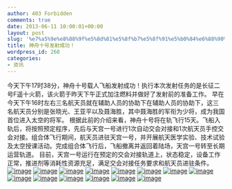 ```yaml
---
author: 403 Forbidden
comments: true
date: 2013-06-11 10:00:01+00:00
layout: post
slug: '%e7%a5%9e%e8%88%9f%e5%8d%81%e5%8f%b7%e5%8f%91%e5%b0%84%e6%88%90%e5%8a%9f%ef%bc%81'
title: 神舟十号发射成功！
wordpress_id: 260
categories:
- 资讯
---
```

今天下午17时38分，神舟十号载人飞船发射成功！执行本次发射任务的是长征二号F遥十火箭，该火箭于昨天下午正式加注燃料并做好了发射前的准备工作。
早在今天下午16时左右三名航天员就在辅助人员的协助下在辅助人员的协助下，这三名航天员分别是张晓光、王亚平以及聂海胜，其中聂海胜的军衔为少将，成为我国首位进入太空的将军。
根据此前的介绍来看，神舟十号将在轨飞行15天。飞船入轨后，将按照预定程序，先后与天宫一号进行1次自动交会对接和1次航天员手控交会对接。组合体飞行期间，航天员进驻天宫一号，并开展航天医学实验、技术试验及太空授课活动。完成组合体飞行后，飞船撤离并返回着陆场，天宫一号转至长期运营轨道。
目前，天宫一号运行在预定的交会对接轨道上，状态稳定，设备工作正常，推进剂等消耗性资源充足，满足交会对接任务要求和航天员进驻条件。
[![image](http://bcs.duapp.com/sxbdotpw/s_ab127d2d1e4e4a51add7cdf771836951.jpg)](http://bcs.duapp.com/sxbdotpw/s_ab127d2d1e4e4a51add7cdf771836951.jpg) 
[![image](http://bcs.duapp.com/sxbdotpw/s_cc55671af458423084c719574f21e3cb.jpg)](http://bcs.duapp.com/sxbdotpw/s_cc55671af458423084c719574f21e3cb.jpg) 
[![image](http://bcs.duapp.com/sxbdotpw/s_c218c305e3bd4596a2ba0dcf0c52df41.jpg)](http://bcs.duapp.com/sxbdotpw/s_c218c305e3bd4596a2ba0dcf0c52df41.jpg) 
[![image](http://bcs.duapp.com/sxbdotpw/s_72050e22e9964a8b803c49e78e824c98.jpg)](http://bcs.duapp.com/sxbdotpw/s_72050e22e9964a8b803c49e78e824c98.jpg) 
[![image](http://bcs.duapp.com/sxbdotpw/s_a38c61f9a3ba44ad994b90de2f3bf57b.jpg)](http://bcs.duapp.com/sxbdotpw/s_a38c61f9a3ba44ad994b90de2f3bf57b.jpg) 
[![image](http://bcs.duapp.com/sxbdotpw/s_1427533423da42c0b2b1337609dc6b44.jpg)](http://bcs.duapp.com/sxbdotpw/s_1427533423da42c0b2b1337609dc6b44.jpg) 
[![image](http://bcs.duapp.com/sxbdotpw/s_ed5a46f6d5ee4d029d49c083682d482b.jpg)](http://bcs.duapp.com/sxbdotpw/s_ed5a46f6d5ee4d029d49c083682d482b.jpg) 
[![image](http://bcs.duapp.com/sxbdotpw/s_bfdda0854bf04dacbc74720e4943ff0a.jpg)](http://bcs.duapp.com/sxbdotpw/s_bfdda0854bf04dacbc74720e4943ff0a.jpg) 
[![image](http://bcs.duapp.com/sxbdotpw/s_f3a9ef55b97140728316cf42ef56cf39.jpg)](http://bcs.duapp.com/sxbdotpw/s_f3a9ef55b97140728316cf42ef56cf39.jpg) 
[![image](http://bcs.duapp.com/sxbdotpw/s_1fa88193ea5d4aec914f9a6f07c61d1c.jpg)](http://bcs.duapp.com/sxbdotpw/s_1fa88193ea5d4aec914f9a6f07c61d1c.jpg) 
[![image](http://bcs.duapp.com/sxbdotpw/s_1fa88193ea5d4aec914f9a6f07c61d1c.jpg)](http://bcs.duapp.com/sxbdotpw/s_1fa88193ea5d4aec914f9a6f07c61d1c.jpg) 
[![image](http://bcs.duapp.com/sxbdotpw/s_c44533b4d26a4e5bb4cea82bf6f21e15.jpg)](http://bcs.duapp.com/sxbdotpw/s_c44533b4d26a4e5bb4cea82bf6f21e15.jpg) 
[![image](http://bcs.duapp.com/sxbdotpw/s_2593e427be28494aab3aa49c55c2787c.jpg)](http://bcs.duapp.com/sxbdotpw/s_2593e427be28494aab3aa49c55c2787c.jpg) 
[![image](http://bcs.duapp.com/sxbdotpw/s_7763702b912b48fd9b1c438747253a29.jpg)](http://bcs.duapp.com/sxbdotpw/s_7763702b912b48fd9b1c438747253a29.jpg)
